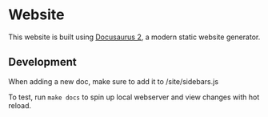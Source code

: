 # Website

This website is built using [Docusaurus 2](https://docusaurus.io/), a modern static website generator.

## Development

When adding a new doc, make sure to add it to /site/sidebars.js

To test, run `make docs` to spin up local webserver and view changes with hot reload.
